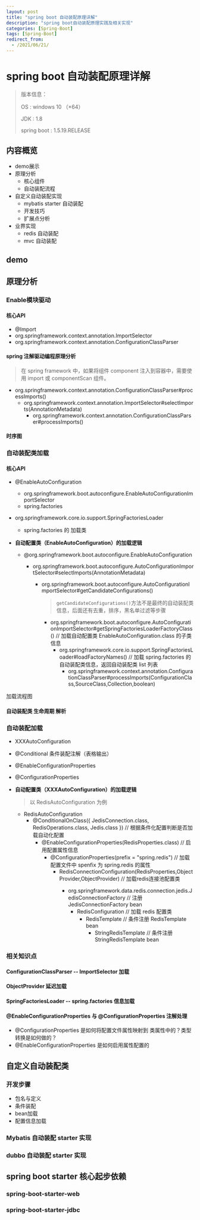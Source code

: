 ```yaml
---
layout: post
title: "spring boot 自动装配原理详解"
description: "spring boot自动装配原理实践及相关实现"
categories: [Spring-Boot]
tags: [Spring-Boot]
redirect_from:
  - /2021/06/21/
---
```




# spring boot 自动装配原理详解



>版本信息：
>
>OS : windows 10 （×64）
>
>JDK : 1.8
>
>spring boot : 1.5.19.RELEASE



## 内容概览

* demo展示
* 原理分析
  * 核心组件
  * 自动装配流程
* 自定义自动装配实现
  * mybatis starter 自动装配
  * 开发技巧
  * 扩展点分析
* 业界实现
  * redis 自动装配
  * mvc 自动装配





## demo







## 原理分析

### Enable模块驱动  

#### 核心API

* @Import
* org.springframework.context.annotation.ImportSelector
* org.springframework.context.annotation.ConfigurationClassParser



#### spring 注解驱动编程原理分析

> 在 spring framework 中，如果将组件 component 注入到容器中，需要使用 import 或 componentScan 组件。

* org.springframework.context.annotation.ConfigurationClassParser#processImports()
  * org.springframework.context.annotation.ImportSelector#selectImports(AnnotationMetadata)
    * org.springframework.context.annotation.ConfigurationClassParser#processImports()



#### 时序图





### 自动装配类加载



#### 核心API

* @EnableAutoConfiguration
  * org.springframework.boot.autoconfigure.EnableAutoConfigurationImportSelector
  * spring.factories
* org.springframework.core.io.support.SpringFactoriesLoader
  * spring.factories 的 加载类



* **自动配置类（EnableAutoConfiguration）的加载逻辑**

  * @org.springframework.boot.autoconfigure.EnableAutoConfiguration

    * org.springframework.boot.autoconfigure.AutoConfigurationImportSelector#selectImports(AnnotationMetadata)

      * org.springframework.boot.autoconfigure.AutoConfigurationImportSelector#getCandidateConfigurations()

        > `getCandidateConfigurations()`方法不是最终的自动装配类信息，后面还有去重，排序，黑名单过滤等步骤

        * org.springframework.boot.autoconfigure.AutoConfigurationImportSelector#getSpringFactoriesLoaderFactoryClass() // 加载自动配置类 EnableAutoConfiguration.class 的子类信息
          * org.springframework.core.io.support.SpringFactoriesLoader#loadFactoryNames() // 加载 spring.factories  的自动装配类信息，返回自动装配类 list 列表
            * org.springframework.context.annotation.ConfigurationClassParser#processImports(ConfigurationClass,SourceClass,Collection<SourceClass>,boolean)



加载流程图



#### 自动装配类 生命周期 解析



### 自动装配加载

* XXXAutoConfiguration
* @Conditional 条件装配注解（表格输出）
* @EnableConfigurationProperties
* @ConfigurationProperties



* **自动配置类（XXXAutoConfiguration）的加载逻辑**

  > 以 RedisAutoConfiguration 为例

  * RedisAutoConfiguration 
    * @ConditionalOnClass({ JedisConnection.class, RedisOperations.class, Jedis.class }) // 根据条件化配置判断是否加载自动化配置
      * @EnableConfigurationProperties(RedisProperties.class) // 启用配置属性信息
        * @ConfigurationProperties(prefix = "spring.redis") // 加载配置文件中 spenfix 为 spring.redis 的属性
          * RedisConnectionConfiguration(RedisProperties,ObjectProvider<RedisSentinelConfiguration>,ObjectProvider<RedisClusterConfiguration>) // 加载redis连接池配置类
            * org.springframework.data.redis.connection.jedis.JedisConnectionFactory // 注册 JedisConnectionFactory  bean
              * RedisConfiguration // 加载 redis 配置类
                * RedisTemplate // 条件注册 RedisTemplate bean
                  * StringRedisTemplate // 条件注册 StringRedisTemplate bean





### 相关知识点

#### ConfigurationClassParser -- ImportSelector 加载



#### ObjectProvider 延迟加载



#### SpringFactoriesLoader -- spring.factories 信息加载



#### @EnableConfigurationProperties 与 @ConfigurationProperties 注解处理

* @ConfigurationProperties 是如何将配置文件属性映射到 类属性中的？类型转换是如何做的？
* @EnableConfigurationProperties 是如何启用属性配置的





## 自定义自动装配类



### 开发步骤

* 包名与定义
* 条件装配
* bean加载
* 配置信息加载







### Mybatis 自动装配 starter 实现





### dubbo 自动装配 starter 实现





## spring boot starter 核心起步依赖



### spring-boot-starter-web





### spring-boot-starter-jdbc

